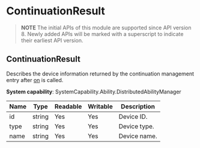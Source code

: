 # ContinuationResult

> **NOTE**
> The initial APIs of this module are supported since API version 8. Newly added APIs will be marked with a superscript to indicate their earliest API version.

## ContinuationResult

Describes the device information returned by the continuation management entry after [on](js-apis-continuation-continuationManager.md#continuationmanagerondeviceselected9) is called.

**System capability**: SystemCapability.Ability.DistributedAbilityManager

| Name| Type| Readable| Writable| Description|
| -------- | -------- | -------- | -------- | -------- |
| id | string | Yes| Yes| Device ID.|
| type | string | Yes| Yes| Device type.|
| name | string | Yes| Yes| Device name.|
